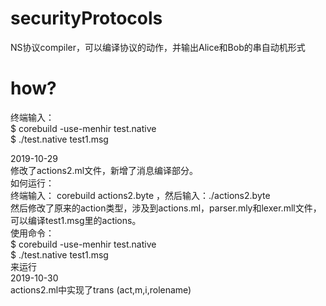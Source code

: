 # securityProtocols
NS协议compiler，可以编译协议的动作，并输出Alice和Bob的串自动机形式
# how?
 终端输入：  
 $ corebuild -use-menhir test.native   
 $ ./test.native  test1.msg  
   
   2019-10-29  
 修改了actions2.ml文件，新增了消息编译部分。  
 如何运行：  
 终端输入： corebuild actions2.byte ，然后输入：./actions2.byte  
 然后修改了原来的action类型，涉及到actions.ml，parser.mly和lexer.mll文件，可以编译test1.msg里的actions。  
 使用命令：  
  $ corebuild -use-menhir test.native   
  $ ./test.native  test1.msg   
  来运行  
  2019-10-30  
  actions2.ml中实现了trans (act,m,i,rolename)

 
